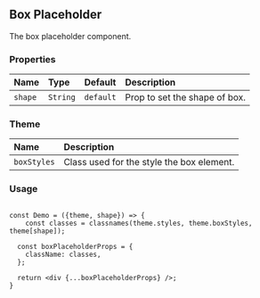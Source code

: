 ## Box Placeholder

The box placeholder component.

### Properties

| Name    | Type     | Default   | Description                   |
| :------ | :------- | :-------- | :---------------------------- |
| `shape` | `String` | `default` | Prop to set the shape of box. |

### Theme

| Name        | Description                               |
| :---------- | :---------------------------------------- |
| `boxStyles` | Class used for the style the box element. |

### Usage

```

const Demo = ({theme, shape}) => {
    const classes = classnames(theme.styles, theme.boxStyles, theme[shape]);

  const boxPlaceholderProps = {
    className: classes,
  };

  return <div {...boxPlaceholderProps} />;
}
```
